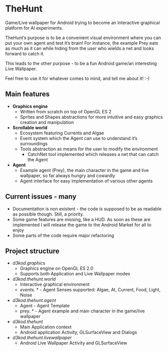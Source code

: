 TheHunt
=======

Game/Live wallpaper for Android trying to become an Interactive graphical platform for AI experiments.

TheHunt’s purpose is to be a convenient visual environment where you can put your own agent and test it’s brain! For instance, the example Prey eats as much as it can while hiding from the user who wields a net and looks forward to catch it.

This leads to the other purpose - to be a fun Android game/an interesting Live Wallpaper.

Feel free to use it for whatever comes to mind, and tell me about it! :-)

Main features
--------------------
  * **Graphics engine**
    * Written from scratch on top of OpenGL ES 2
    * Sprites and Shapes abstractions for more intuitive and easy graphics creation and manipulation
  * **Scrollable world**
    * Ecosystem featuring Currents and Algae
    * Event system which the Agent can use to understand it’s surroundings
    * Tools abstraction as means for the user to modify the environment
      * CatchNet tool implemented which releases a net that can catch the Agent
  * **Agent**
    * Example agent (Prey), the main character in the game and live wallpaper, so far always hungry and cowardly
    * Agent interface for easy implementation of various other agents 


Current issues - many
--------------------------------
  * Documentation is non existent - the code is supposed to be as readable as possible though. Still, a priority.
  * Some game features are missing, like a HUD. As soon as these are implemented I will release the game to the Android Market for all to enjoy
  * Some parts of the code require major refactoring


Project structure
-------------------------
  * *d3kod.graphics* 
    * Graphics engine on OpenGL ES 2.0
    * Supports both Application and Live Wallpaper modes
  * *d3kod.thehunt.world*
    * Interactive graphical environment
    * *events.* * - Agent Senses supported: Algae, At, Current, Food, Light, Noise
  * *d3kod.thehunt.agent*
    * Agent - Agent Template
    * *prey.* * - Agent example and main character in the game/live wallpaper
  * *d3kod.thehunt*
    * Main Application context
    * Android application Activity, GLSurfaceView and Dialogs 
  * *d3kod.thehunt.livewallpaper*
    * Android Live Wallpaper Activity and GLSurfaceView

